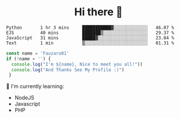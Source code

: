 <h1  align='center'> Hi there 👋 </h1>

<p align='center'> </p>

<!--START_SECTION:waka-->
```text
Python       1 hr 3 mins     ███████████▓░░░░░░░░░░░░░   46.07 % 
EJS          40 mins         ███████▒░░░░░░░░░░░░░░░░░   29.37 % 
JavaScript   31 mins         █████▓░░░░░░░░░░░░░░░░░░░   23.04 % 
Text         1 min           ▒░░░░░░░░░░░░░░░░░░░░░░░░   01.31 % 
```
<!--END_SECTION:waka-->

```javascript
const name = 'Fauzaro01'
if (!name = '') {
  console.log("I'm ${name}, Nice to meet you all!"))
  console.log("And Thanks See My Profile :)")
 }
```

:page_with_curl: I'm currently learning:
- NodeJS
- Javascript
- PHP

